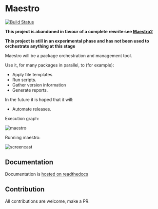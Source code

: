 Maestro
=======

[![Build Status](https://travis-ci.org/dantleech/maestro.svg?branch=master)](https://travis-ci.org/dantleech/maestro)

**This project is abandoned in favour of a complete rewrite see [Maestro2](https://github.com/dantleech/maestro2)**

**This project is still in an experimental phase and has not been used to  orchestrate anything at this stage**

Maestro will be a package orchestration and management tool.

Use it, for many packages in parallel, to (for example):

- Apply file templates.
- Run scripts.
- Gather version information
- Generate reports.

In the future it is hoped that it will:

- Automate releases.

Execution graph:

![maestro](https://user-images.githubusercontent.com/530801/66256252-dc0bbe80-e783-11e9-9c68-26e9bcb2ce9e.png)

Running maestro:

![screencast](https://github.com/dantleech/maestro/raw/master/doc/source/images/project_run.gif)

Documentation
-------------

Documentation is [hosted on readthedocs](https://maestrophp.readthedocs.io/en/latest/)

Contribution
------------

All contributions are welcome, make a PR.
